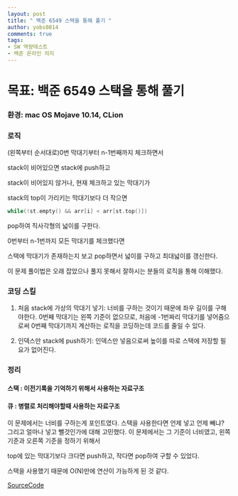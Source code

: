 ```yaml
---
layout: post
title: " 백준 6549 스택을 통해 풀기 "
author: yobs0814
comments: true
tags:
- SW 역량테스트
- 백준 온라인 저지
---
```


# 목표: 백준 6549 스택을 통해 풀기
### 환경: mac OS Mojave 10.14, CLion

### 로직
(왼쪽부터 순서대로)0번 막대기부터 n-1번째까지 체크하면서

stack이 비어있으면 stack에 push하고

stack이 비어있지 않거나, 현재 체크하고 있는 막대기가

stack의 top이 가리키는 막대기보다 더 작으면
```c++
while(!st.empty() && arr[i] < arr[st.top()])
```
pop하여 직사각형의 넓이를 구한다.

0번부터 n-1번까지 모든 막대기를 체크했다면

스택에 막대기가 존재하는지 보고 pop하면서 넓이를 구하고 최대넓이를 갱신한다.

이 문제 풀이법은 오래 잡았으나 풀지 못해서 잘하시는 분들의 로직을 통해 이해했다.

### 코딩 스킬
1. 처음 stack에 가상의 막대기 넣기:
너비를 구하는 것이기 때문에 좌우 길이를 구해야한다. 0번째 막대기는 왼쪽 기준이 없으므로,
처음에 -1번짜리 막대기를 넣어줌으로써 0번째 막대기까지 계산하는 로직을 코딩하는데 코드를 줄일 수 있다.

2. 인덱스만 stack에 push하기:
인덱스만 넣음으로써 높이를 따로 스택에 저장할 필요가 없어진다.

### 정리
#### 스택 : 이전기록을 기억하기 위해서 사용하는 자료구조
#### 큐 : 병렬로 처리해야할때 사용하는 자료구조

이 문제에서는 너비를 구하는게 포인트였다.
스택을 사용한다면 언제 넣고 언제 빼냐? 그리고 얼마나 넣고 뺄것인가에 대해 고민했다.
이 문제에서는 그 기준이 너비였고, 왼쪽기준과 오른쪽 기준을 정하기 위해서

top에 있는 막대기보다 크다면 push하고,
작다면 pop하여 구할 수 있었다.

스택을 사용했기 때문에 O(N)만에 연산이 가능하게 된 것 같다.

[SourceCode](https://github.com/yobs0814/problemSolving/blob/master/SWExpert/BOJ6549_2/main.cpp)
